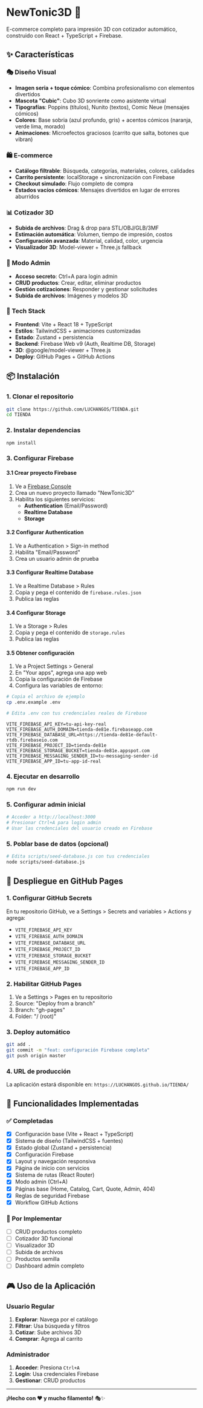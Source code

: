 # NewTonic3D 🎯

E-commerce completo para impresión 3D con cotizador automático, construido con React + TypeScript + Firebase.

## ✨ Características

### 🎭 Diseño Visual
- **Imagen seria + toque cómico**: Combina profesionalismo con elementos divertidos
- **Mascota "Cubic"**: Cubo 3D sonriente como asistente virtual
- **Tipografías**: Poppins (títulos), Nunito (textos), Comic Neue (mensajes cómicos)
- **Colores**: Base sobria (azul profundo, gris) + acentos cómicos (naranja, verde lima, morado)
- **Animaciones**: Microefectos graciosos (carrito que salta, botones que vibran)

### 🛍️ E-commerce
- **Catálogo filtrable**: Búsqueda, categorías, materiales, colores, calidades
- **Carrito persistente**: localStorage + sincronización con Firebase
- **Checkout simulado**: Flujo completo de compra
- **Estados vacíos cómicos**: Mensajes divertidos en lugar de errores aburridos

### 📊 Cotizador 3D
- **Subida de archivos**: Drag & drop para STL/OBJ/GLB/3MF
- **Estimación automática**: Volumen, tiempo de impresión, costos
- **Configuración avanzada**: Material, calidad, color, urgencia
- **Visualizador 3D**: Model-viewer + Three.js fallback

### 🔐 Modo Admin
- **Acceso secreto**: Ctrl+A para login admin
- **CRUD productos**: Crear, editar, eliminar productos
- **Gestión cotizaciones**: Responder y gestionar solicitudes
- **Subida de archivos**: Imágenes y modelos 3D

### 🚀 Tech Stack
- **Frontend**: Vite + React 18 + TypeScript
- **Estilos**: TailwindCSS + animaciones customizadas
- **Estado**: Zustand + persistencia
- **Backend**: Firebase Web v9 (Auth, Realtime DB, Storage)
- **3D**: @google/model-viewer + Three.js
- **Deploy**: GitHub Pages + GitHub Actions

## 📦 Instalación

### 1. Clonar el repositorio
```bash
git clone https://github.com/LUCHANGOS/TIENDA.git
cd TIENDA
```

### 2. Instalar dependencias
```bash
npm install
```

### 3. Configurar Firebase

#### 3.1 Crear proyecto Firebase
1. Ve a [Firebase Console](https://console.firebase.google.com/)
2. Crea un nuevo proyecto llamado "NewTonic3D"
3. Habilita los siguientes servicios:
   - **Authentication** (Email/Password)
   - **Realtime Database**
   - **Storage**

#### 3.2 Configurar Authentication
1. Ve a Authentication > Sign-in method
2. Habilita "Email/Password"
3. Crea un usuario admin de prueba

#### 3.3 Configurar Realtime Database
1. Ve a Realtime Database > Rules
2. Copia y pega el contenido de `firebase.rules.json`
3. Publica las reglas

#### 3.4 Configurar Storage
1. Ve a Storage > Rules
2. Copia y pega el contenido de `storage.rules`
3. Publica las reglas

#### 3.5 Obtener configuración
1. Ve a Project Settings > General
2. En "Your apps", agrega una app web
3. Copia la configuración de Firebase
4. Configura las variables de entorno:

```bash
# Copia el archivo de ejemplo
cp .env.example .env

# Edita .env con tus credenciales reales de Firebase
```

```env
VITE_FIREBASE_API_KEY=tu-api-key-real
VITE_FIREBASE_AUTH_DOMAIN=tienda-de81e.firebaseapp.com
VITE_FIREBASE_DATABASE_URL=https://tienda-de81e-default-rtdb.firebaseio.com
VITE_FIREBASE_PROJECT_ID=tienda-de81e
VITE_FIREBASE_STORAGE_BUCKET=tienda-de81e.appspot.com
VITE_FIREBASE_MESSAGING_SENDER_ID=tu-messaging-sender-id
VITE_FIREBASE_APP_ID=tu-app-id-real
```

### 4. Ejecutar en desarrollo
```bash
npm run dev
```

### 5. Configurar admin inicial
```bash
# Acceder a http://localhost:3000
# Presionar Ctrl+A para login admin
# Usar las credenciales del usuario creado en Firebase
```

### 5. Poblar base de datos (opcional)
```bash
# Edita scripts/seed-database.js con tus credenciales
node scripts/seed-database.js
```

## 🚀 Despliegue en GitHub Pages

### 1. Configurar GitHub Secrets
En tu repositorio GitHub, ve a Settings > Secrets and variables > Actions y agrega:
- `VITE_FIREBASE_API_KEY`
- `VITE_FIREBASE_AUTH_DOMAIN`  
- `VITE_FIREBASE_DATABASE_URL`
- `VITE_FIREBASE_PROJECT_ID`
- `VITE_FIREBASE_STORAGE_BUCKET`
- `VITE_FIREBASE_MESSAGING_SENDER_ID`
- `VITE_FIREBASE_APP_ID`

### 2. Habilitar GitHub Pages
1. Ve a Settings > Pages en tu repositorio
2. Source: "Deploy from a branch"
3. Branch: "gh-pages"
4. Folder: "/ (root)"

### 3. Deploy automático
```bash
git add .
git commit -m "feat: configuración Firebase completa"
git push origin master
```

### 4. URL de producción
La aplicación estará disponible en: `https://LUCHANGOS.github.io/TIENDA/`

## 🎯 Funcionalidades Implementadas

### ✅ Completadas
- [x] Configuración base (Vite + React + TypeScript)
- [x] Sistema de diseño (TailwindCSS + fuentes)
- [x] Estado global (Zustand + persistencia)
- [x] Configuración Firebase
- [x] Layout y navegación responsiva
- [x] Página de inicio con servicios
- [x] Sistema de rutas (React Router)
- [x] Modo admin (Ctrl+A)
- [x] Páginas base (Home, Catalog, Cart, Quote, Admin, 404)
- [x] Reglas de seguridad Firebase
- [x] Workflow GitHub Actions

### 🚧 Por Implementar
- [ ] CRUD productos completo
- [ ] Cotizador 3D funcional
- [ ] Visualizador 3D
- [ ] Subida de archivos
- [ ] Productos semilla
- [ ] Dashboard admin completo

## 🎮 Uso de la Aplicación

### Usuario Regular
1. **Explorar**: Navega por el catálogo
2. **Filtrar**: Usa búsqueda y filtros
3. **Cotizar**: Sube archivos 3D
4. **Comprar**: Agrega al carrito

### Administrador
1. **Acceder**: Presiona `Ctrl+A`
2. **Login**: Usa credenciales Firebase
3. **Gestionar**: CRUD productos

---

**¡Hecho con ❤️ y mucho filamento!** 🎭✨
